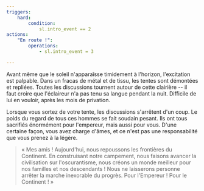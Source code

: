 ```yaml
---
triggers:
    hard:
        condition:
            sl.intro_event == 2
actions:
    "En route !":
        operations:
            - sl.intro_event = 3

---
```


Avant même que le soleil n'apparaîsse timidement à l'horizon, l'excitation est palpable. Dans un fracas de métal et de tissu, les tentes sont démontées et repliées. Toutes les discussions tournent autour de cette clairière -- il faut croire que l'éclaireur n'a pas tenu sa langue pendant la nuit. Difficile de lui en vouloir, après les mois de privation.

Lorsque vous sortez de votre tente, les discussions s'arrêtent d'un coup. Le poids du regard de tous ces hommes se fait soudain pesant. Ils ont tous sacrifiés énormément pour l'empereur, mais aussi pour vous. D'une certaine façon, vous avez charge d'âmes, et ce n'est pas une responsabilité que vous prenez à la légère.

> « Mes amis ! Aujourd'hui, nous repoussons les frontières du Continent. En construisant notre campement, nous faisons avancer la civilisation sur l'oscurantisme, nous créons un monde meilleur pour nos familles et nos descendants ! Nous ne laisserons personne arrêter la marche inexorable du progrès. Pour l'Empereur ! Pour le Continent ! »


